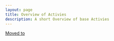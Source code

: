 ```yaml
---
layout: page
title: Overview of Activies
description: A short Overview of base Activies
---
```

[Moved to](https://docs.openiap.io/docs/activities/Basic-Activities.html)
